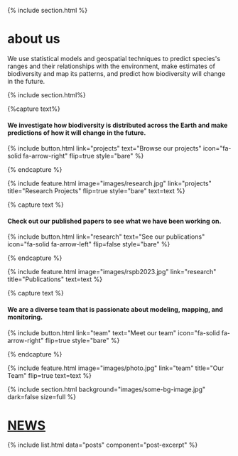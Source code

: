 ---
---

{% include section.html %}

# about us

We use statistical models and geospatial techniques to predict species's
ranges and their relationships with the environment, make estimates of
biodiversity and map its patterns, and predict how biodiversity will
change in the future.

{% include section.html%}

{%capture text%}

#### We investigate how biodiversity is distributed across the Earth and make predictions of how it will change in the future.


{%
  include button.html
  link="projects"
  text="Browse our projects"
  icon="fa-solid fa-arrow-right"
  flip=true
  style="bare"
%}

{% endcapture %}

{%
  include feature.html
  image="images/research.jpg"
  link="projects"
  title="Research Projects"
  flip=true
  style="bare"
  text=text
%}

{% capture text %}

#### Check out our published papers to see what we have been working on.


{%
  include button.html
  link="research"
  text="See our publications"
  icon="fa-solid fa-arrow-left"
  flip=false
  style="bare"
%}

{% endcapture %}

{%
  include feature.html
  image="images/rspb2023.jpg"
  link="research"
  title="Publications"
  text=text
%}


{% capture text %}

#### We are a diverse team that is passionate about modeling, mapping, and monitoring.

{%
  include button.html
  link="team"
  text="Meet our team"
  icon="fa-solid fa-arrow-right"
  flip=true
  style="bare"
%}

{% endcapture %}

{%
  include feature.html
  image="images/photo.jpg"
  link="team"
  title="Our Team"
  flip=true
  text=text
%}

{% include section.html background="images/some-bg-image.jpg" dark=false
size=full %}

# [NEWS](blog)

{% include list.html data="posts" component="post-excerpt" %}